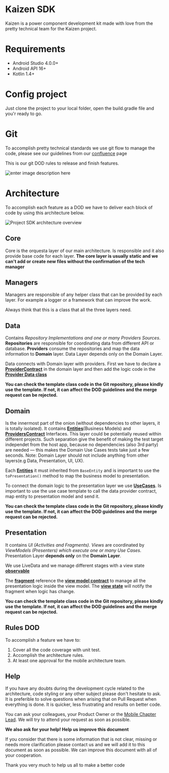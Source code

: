 # Kaizen SDK
Kaizen is a power component development kit made with love from the pretty technical team for the Kaizen project.

# Requirements

 -   Android Studio 4.0.0+
 -   Android API 16+
 -   Kotlin 1.4+

# Config project

 Just clone the project to your local folder, open the build.gradle file and you'r ready to go.

# Git
To accomplish pretty technical standards we use git flow to manage the code, please see our guidelines from our [confluence](https://prettytechnical.atlassian.net/wiki/spaces/PT/pages/304054462/Development+Git+guidelines) page 

This is our git DOD rules to release and finish features.

![enter image description here](https://firebasestorage.googleapis.com/v0/b/mikadosdk.appspot.com/o/git_deployments_rule.jpg?alt=media&token=f60b904e-fa09-43d1-a358-0bb1df22c5cb)

# Architecture

To accomplish each feature as a DOD we have to deliver each block of code by using this architecture below. 

![Project SDK architecture overview](https://firebasestorage.googleapis.com/v0/b/mikadosdk.appspot.com/o/Architecture.jpg?alt=media&token=235cb8a2-a429-42ff-a308-b2a120e3cd62)

## Core

Core is the orquesta layer of our main architecture. Is responsible and it also provide base code for each layer.
**The core layer is usually static and we can't add or create new files without the confirmation of the tech manager**

## Managers
Managers are responsible of any helper class that can be provided by each layer. For example a logger or a framework that can improve the work.

Always think that this is a class that all the three layers need. 

## Data
Contains _Repository Implementations and one or many Providers Sources_. ​ **Repositories** are responsible for coordinating data from different API or database. **Providers** consume the repositories and map the data information to **Domain** layer. Data Layer depends only on the Domain Layer. 

Data connects with Domain layer with providers. First we have to declare a [**ProviderContract**](https://gitlab.com/prettytechnical/kaizen/android-sdk/-/blob/master/Kaizen%20SDK/src/main/java/com/prettytechnical/kaizen_sdk/domain/providersContract/TemplateProviderContract.kt) in the domain layer and then add the logic code in the [**Provider Data class**](https://gitlab.com/prettytechnical/kaizen/android-sdk/-/blob/feature/KVS-11_Define_Android_data_domain_and_presentation_layer_template/Kaizen%20SDK/src/main/java/com/prettytechnical/kaizen_sdk/data/providers/templateProvider/TemplateProvider.kt)
 
 **You can check the template class code in the Git repository, please kindly use the template. If not, it can affect the DOD guidelines and the merge request can be rejected.**

## Domain
Is the innermost part of the onion (without dependencies to other layers, it is totally isolated). It contains [**Entities**](https://gitlab.com/prettytechnical/kaizen/android-sdk/-/blob/master/Kaizen%20SDK/src/main/java/com/prettytechnical/kaizen_sdk/domain/entities/TemplateEntity.kt)(Business Models) and **[ProvidersContract](https://gitlab.com/prettytechnical/kaizen/android-sdk/-/blob/feature/KVS-11_Define_Android_data_domain_and_presentation_layer_template/Kaizen%20SDK/src/main/java/com/prettytechnical/kaizen_sdk/domain/providersContract/TemplateProviderContract.kt)** Interfaces. This layer could be potentially reused within different projects. Such separation give the benefit of making the test target independet from the host app, because no dependencies (also 3rd party) are needed — this makes the Domain Use Cases tests take just a few seconds. Note: Domain Layer should not include anything from other layers(e.g Data, Presentation, UI, UX).

Each [**Entities**](https://gitlab.com/prettytechnical/kaizen/android-sdk/-/blob/master/Kaizen%20SDK/src/main/java/com/prettytechnical/kaizen_sdk/domain/entities/TemplateEntity.kt) it must inherited from `BaseEntity` and is important to use the `toPresentation()`  method to map the business model to presentation.

To connect the domain logic to the presentation layer we use **[UseCases](https://gitlab.com/prettytechnical/kaizen/android-sdk/-/blob/master/Kaizen%20SDK/src/main/java/com/prettytechnical/kaizen_sdk/domain/usecase/templateUseCase/TemplateUseCase.kt)**. Is important to use the use case template to call the data provider contract, map entity to presentation model and send it.

**You can check the template class code in the Git repository, please kindly use the template. If not, it can affect the DOD guidelines and the merge request can be rejected.**

## Presentation
It contains _UI (Activities and Fragments). Views_ are coordinated by _ViewModels (Presenters) which execute one or many Use Cases._ Presentation Layer **depends only** on the **Domain Layer**.

We use LiveData and we manage different stages with a view state **[observable](https://gitlab.com/prettytechnical/kaizen/android-sdk/-/blob/master/Kaizen%20SDK/src/main/java/com/prettytechnical/kaizen_sdk/presentation/scenes/templateScene/viewModel/TemplateViewModel.kt)**

The **[fragment](https://gitlab.com/prettytechnical/kaizen/android-sdk/-/blob/master/Kaizen%20SDK/src/main/java/com/prettytechnical/kaizen_sdk/presentation/scenes/templateScene/view/TemplateFragment.kt)** reference the **[view model contract](https://gitlab.com/prettytechnical/kaizen/android-sdk/-/blob/master/Kaizen%20SDK/src/main/java/com/prettytechnical/kaizen_sdk/presentation/scenes/templateScene/viewModel/TemplateViewModel.kt)** to manage all the presentation logic inside the view model. The **[view state](https://gitlab.com/prettytechnical/kaizen/android-sdk/-/blob/master/Kaizen%20SDK/src/main/java/com/prettytechnical/kaizen_sdk/presentation/scenes/templateScene/view/TemplateFragment.kt)** will notify the fragment when logic has change.

**You can check the template class code in the Git repository, please kindly use the template. If not, it can affect the DOD guidelines and the merge request can be rejected.**

## Rules DOD
To accomplish a feature we have to:

 1. Cover all the code coverage with unit test.
 2. Accomplish the architecture rules.
 3. At least one approval for the mobile architecture team.

## Help
If you have any doubts during the development cycle related to the architecture, code styling or any other subject please don't hesitate to ask. It is preferible to solve questions when arising that on Pull Request when everything is done. It is quicker, less frustrating and results on better code.

You can ask your colleagues, your Product Owner or the  [Mobile Chapter Lead](gumersindoa@prettytechnical.io). We will try to attend your request as soon as possible.

**We also ask for your help! Help us improve this document**

If you consider that there is some information that is not clear, missing or needs more clarification please contact us and we will add it to this document as soon as possible. We can improve this document with all of your cooperation.

Thank you very much to help us all to make a better code
